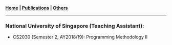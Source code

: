 **[Home](./) \| [Publications](./publications.html) \| [Others](./others.html)**

---

### National University of Singapore (Teaching Assistant):

- CS2030 (Semester 2, AY2018/19): Programming Methodology II

